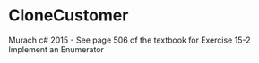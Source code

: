 # CloneCustomer
Murach c# 2015 -  See page 506 of the textbook for Exercise 15-2 Implement an Enumerator
